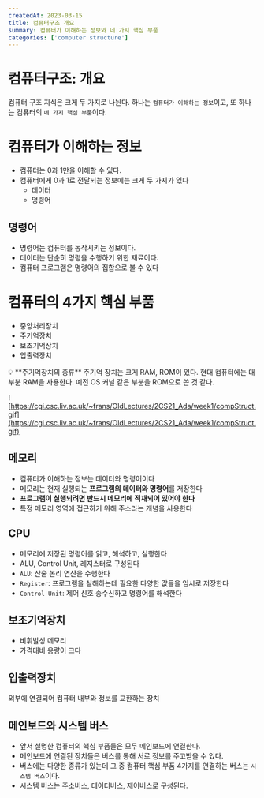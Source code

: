 ```yaml
---
createdAt: 2023-03-15
title: 컴퓨터구조 개요
summary: 컴퓨터가 이해하는 정보와 네 가지 핵심 부품
categories: ['computer structure']
---
```

# 컴퓨터구조: 개요

컴퓨터 구조 지식은 크게 두 가지로 나뉜다. 하나는 `컴퓨터가 이해하는 정보`이고, 또 하나는 컴퓨터의 `네 가지 핵심 부품`이다.

# 컴퓨터가 이해하는 정보

- 컴퓨터는 0과 1만을 이해할 수 있다.
- 컴퓨터에게 0과 1로 전달되는 정보에는 크게 두 가지가 있다
    - 데이터
    - 명령어

## 명령어

- 명령어는 컴퓨터를 동작시키는 정보이다.
- 데이터는 단순히 명령을 수행하기 위한 재료이다.
- 컴퓨터 프로그램은 명령어의 집합으로 볼 수 있다

# 컴퓨터의 4가지 핵심 부품

- 중앙처리장치
- 주기억장치
- 보조기억장치
- 입출력장치

<aside>
💡 **주기억장치의 종류**
주기억 장치는 크게 RAM, ROM이 있다. 현대 컴퓨터에는 대부분 RAM을 사용한다.
예전 OS 커널 같은 부분을 ROM으로 쓴 것 같다.

</aside>

![https://cgi.csc.liv.ac.uk/~frans/OldLectures/2CS21_Ada/week1/compStruct.gif](https://cgi.csc.liv.ac.uk/~frans/OldLectures/2CS21_Ada/week1/compStruct.gif)

## 메모리

- 컴퓨터가 이해하는 정보는 데이터와 명령어이다
- 메모리는 현재 실행되는 **프로그램의 데이터와 명령어**를 저장한다
- **프로그램이 실행되려면 반드시 메모리에 적재되어 있어야 한다**
- 특정 메모리 영역에 접근하기 위해 주소라는 개념을 사용한다

## CPU

- 메모리에 저장된 명령어를 읽고, 해석하고, 실행한다
- ALU, Control Unit, 레지스터로 구성된다
- `ALU`: 산술 논리 연산을 수행한다
- `Register`: 프로그램을 실해하는데 필요한 다양한 값들을 임시로 저장한다
- `Control Unit`: 제어 신호 송수신하고 명령어를 해석한다

## 보조기억장치

- 비휘발성 메모리
- 가격대비 용량이 크다

## 입출력장치

외부에 연결되어 컴퓨터 내부와 정보를 교환하는 장치

## 메인보드와 시스템 버스

- 앞서 설명한 컴퓨터의 핵심 부품들은 모두 메인보드에 연결한다.
- 메인보드에 연결된 장치들은 버스를 통해 서로 정보를 주고받을 수 있다.
- 버스에는 다양한 종류가 있는데 그 중 컴퓨터 핵심 부품 4가지를 연결하는 버스는 `시스템 버스`이다.
- 시스템 버스는 주소버스, 데이터버스, 제어버스로 구성된다.